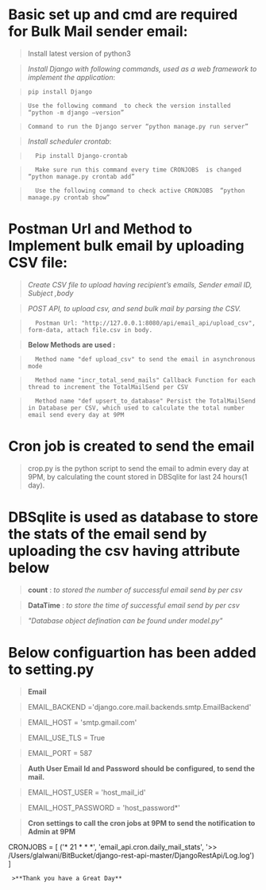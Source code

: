 # Basic set up and cmd are required for Bulk Mail sender email:

> Install latest version of python3

> _Install Django with following commands, used as a web framework to implement the application_:

>     pip install Django
 
>     Use the following command  to check the version installed “python -m django –version” 
    
>     Command to run the Django server “python manage.py run server”
   
>  	_Install scheduler crontab_:
     
>       Pip install Django-crontab
       
>       Make sure run this command every time CRONJOBS  is changed “python manage.py crontab add”

>       Use the following command to check active CRONJOBS  “python manage.py crontab show”
       

#  Postman Url and Method to Implement bulk email by uploading CSV file:

> _Create CSV file to upload having  recipient’s emails, Sender email ID, Subject ,body_

>  _POST API, to upload csv, and send bulk mail by parsing the CSV._
  
>       Postman Url: "http://127.0.0.1:8080/api/email_api/upload_csv", form-data, attach file.csv in body.

> **Below Methods are used :**

>       Method name "def upload_csv" to send the email in asynchronous mode
       
>       Method name "incr_total_send_mails" Callback Function for each thread to increment the TotalMailSend per CSV
       
>       Method name "def upsert_to_database" Persist the TotalMailSend in Database per CSV, which used to calculate the total number email send every day at 9PM
>       

# Cron job is created to send the email 

> crop.py is the python script to send the email to admin every day at 9PM, by calculating the count stored in DBSqlite for last 24 hours(1 day).

# DBSqlite is used as database to store the stats of the email send by uploading the csv having attribute below 

> **count** : _to stored the number of successful email send by per csv_

> **DataTime** : _to store the time of successful email send by per csv_

> _"Database object defination can be found under model.py"_
> 
# Below configuartion has been added to setting.py

 > **Email**

 >EMAIL_BACKEND ='django.core.mail.backends.smtp.EmailBackend'

 >EMAIL_HOST = 'smtp.gmail.com'

 >EMAIL_USE_TLS = True

 >EMAIL_PORT = 587

 > **Auth User Email Id and Password should be configured, to send the mail.**

 >EMAIL_HOST_USER = 'host_mail_id'

 >EMAIL_HOST_PASSWORD = 'host_password*'


> **Cron settings to call the cron jobs at 9PM to send the notification to Admin at 9PM**
>
CRONJOBS = [
    ('* 21 * * *', 'email_api.cron.daily_mail_stats', '>> /Users/glalwani/BitBucket/django-rest-api-master/DjangoRestApi/Log.log')
]

     >**Thank you have a Great Day**




